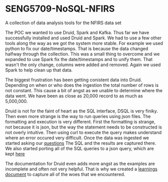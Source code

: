 # SENG5709-NoSQL-NFIRS
A collection of data analysis tools for the NFIRS data set

The POC we wanted to use Druid, Spark and Kafka.  Thus far we have successfully installed and used Druid and Spark. We had to use a few other tools along the way as we got the system more stable.  For example we used python to fix our date/timestamps.  That is because the data changed halfway through the collection.  This was a small thing to overcome and we expanded to use Spark fix the date/timestamps and to unify them. That wasn't the only change, columns were added and removed.  Again we used Spark to help clean up that data.

The biggest frustration has been getting conistent data into Druid.  Depending on when or who does the ingestion the total number of rows is not constant. This cause a bit of angst as we unable to determine where the data went.  We have been as close as 20,000 record to as much as 5,000,000.  

Druid is not for the faint of heart as the SQL interface, DSQL is very finiky. Then even more strange is the way to run queries using json files. The formatting and execution is very different. First the formatting is strange, not because it is json, but the way the statement needs to be constructed is not overly intuitive. Then using curl to execute the query makes understand where an error occured very difficult. 
Once the data was ingested we started asking our [questions](https://github.com/sptowey/SENG5709-NoSQL-NFIRS/blob/master/data/analysis-questions.md)
The SQL and the results are captured there. We also started porting all of the SQL queries to a json query, which are kept [here](https://github.com/sptowey/SENG5709-NoSQL-NFIRS/tree/master/data/query)

The documentation for Druid even adds more angst as the examples are incomplete and often not very helpful. That is why we created a [learnings document](https://github.com/sptowey/SENG5709-NoSQL-NFIRS/blob/master/learnings.md) to capture all of the woes that we encountered. 
